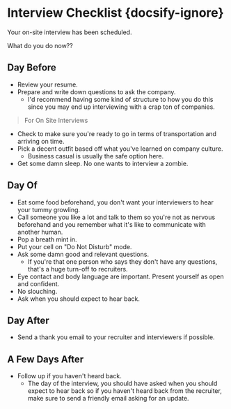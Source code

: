 # Interview Checklist {docsify-ignore}

Your on-site interview has been scheduled.

What do you do now??

## Day Before

* Review your resume.
* Prepare and write down questions to ask the company.
  * I'd recommend having some kind of structure to how you do this since you may end up interviewing with a crap ton of companies.

> For On Site Interviews

* Check to make sure you're ready to go in terms of transportation and arriving on time.
* Pick a decent outfit based off what you've learned on company culture.
  * Business casual is usually the safe option here.
* Get some damn sleep. No one wants to interview a zombie.

## Day Of

* Eat some food beforehand, you don't want your interviewers to hear your tummy growling.
* Call someone you like a lot and talk to them so you're not as nervous beforehand and you remember what it's like to communicate with another human.
* Pop a breath mint in.
* Put your cell on "Do Not Disturb" mode.
* Ask some damn good and relevant questions.
  * If you're that one person who says they don't have any questions, that's a huge turn-off to recruiters.
* Eye contact and body language are important. Present yourself as open and confident.
* No slouching.
* Ask when you should expect to hear back.

## Day After

* Send a thank you email to your recruiter and interviewers if possible.

## A Few Days After

* Follow up if you haven't heard back.
  * The day of the interview, you should have asked when you should expect to hear back so if you haven't heard back from the recruiter, make sure to send a friendly email asking for an update.
